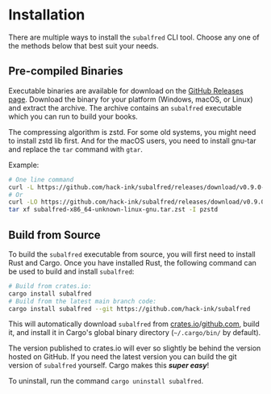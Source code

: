 # Installation
There are multiple ways to install the `subalfred` CLI tool.
Choose any one of the methods below that best suit your needs.

## Pre-compiled Binaries
Executable binaries are available for download on the [GitHub Releases page][releases].
Download the binary for your platform (Windows, macOS, or Linux) and extract the archive.
The archive contains an `subalfred` executable which you can run to build your books.

The compressing algorithm is zstd.
For some old systems, you might need to install zstd lib first.
And for the macOS users, you need to install gnu-tar and replace the `tar` command with `gtar`.

Example:
```sh
# One line command
curl -L https://github.com/hack-ink/subalfred/releases/download/v0.9.0-rc6/subalfred-x86_64-unknown-linux-gnu.tar.zst | tar x -I pzstd
# Or
curl -LO https://github.com/hack-ink/subalfred/releases/download/v0.9.0-rc6/subalfred-x86_64-unknown-linux-gnu.tar.zst
tar xf subalfred-x86_64-unknown-linux-gnu.tar.zst -I pzstd
```

[releases]: https://github.com/hack-ink/subalfred/releases

## Build from Source
To build the `subalfred` executable from source, you will first need to install Rust and Cargo.
Once you have installed Rust, the following command can be used to build and install `subalfred`:
```sh
# Build from crates.io:
cargo install subalfred
# Build from the latest main branch code:
cargo install subalfred --git https://github.com/hack-ink/subalfred
```

This will automatically download `subalfred` from [crates.io]/[github.com], build it, and install it in Cargo's global binary directory (`~/.cargo/bin/` by default).

The version published to crates.io will ever so slightly be behind the version hosted on GitHub.
If you need the latest version you can build the git version of `subalfred` yourself.
Cargo makes this ***super easy***!

To uninstall, run the command `cargo uninstall subalfred`.

[crates.io]: https://crates.io
[github.com]: https://github.com/hack-ink/subalfred
